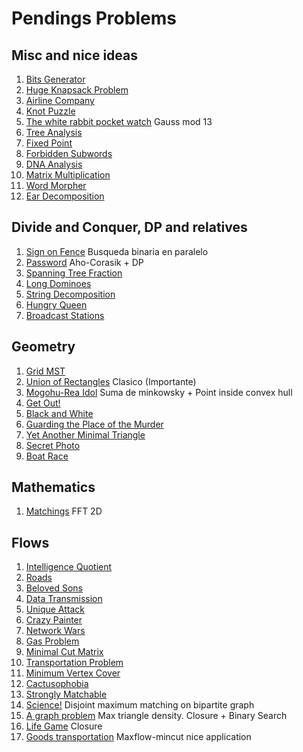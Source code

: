 # Pendings Problems

## Misc and nice ideas
1. [Bits Generator](http://codeforces.com/gym/100523/problem/G)
1. [Huge Knapsack Problem](http://judge.u-aizu.ac.jp/onlinejudge/description.jsp?id=DPL_1_H)
1. [Airline Company](http://acm.timus.ru/problem.aspx?space=1&num=1040)
1. [Knot Puzzle](https://agc002.contest.atcoder.jp/tasks/agc002_c)
1. [The white rabbit pocket watch](http://codeforces.com/gym/101174/problem/I) Gauss mod 13
1. [Tree Analysis](http://codeforces.com/gym/100217/problem/J)
1. [Fixed Point](http://codeforces.com/gym/100218/problem/B)
1. [Forbidden Subwords](http://codeforces.com/gym/100221/problem/C)
1. [DNA Analysis](http://codeforces.com/gym/100324/problem/D)
1. [Matrix Multiplication](http://codeforces.com/gym/100324/problem/G)
1. [Word Morpher](http://codeforces.com/gym/100325/problem/G)
1. [Ear Decomposition](http://codeforces.com/gym/100340/problem/B)

## Divide and Conquer, DP and relatives
1. [Sign on Fence](http://codeforces.com/contest/484/problem/E) Busqueda binaria en paralelo
1. [Password](http://codeforces.com/gym/101174/problem/E) Aho-Corasik + DP
1. [Spanning Tree Fraction](https://www.hackerrank.com/contests/w31/challenges/spanning-tree-fraction)
1. [Long Dominoes](http://codeforces.com/gym/100212/problem/E)
1. [String Decomposition](http://codeforces.com/gym/100325/problem/A)
1. [Hungry Queen](http://codeforces.com/gym/100340/problem/G)
1. [Broadcast Stations](http://codeforces.com/gym/101667/problem/A)

## Geometry
1. [Grid MST](https://open.kattis.com/problems/gridmst)
1. [Union of Rectangles](http://judge.u-aizu.ac.jp/onlinejudge/description.jsp?id=DSL_4_A) Clasico (Importante)
1. [Mogohu-Rea Idol](http://codeforces.com/contest/87/problem/E) Suma de minkowsky + Point inside convex hull
1. [Get Out!](http://codeforces.com/gym/100199/problem/F)
1. [Black and White](http://codeforces.com/gym/100213/problem/C)
1. [Guarding the Place of the Murder](http://codeforces.com/gym/100217/problem/E)
1. [Yet Another Minimal Triangle](http://codeforces.com/gym/100218/problem/J)
1. [Secret Photo](http://codeforces.com/gym/100221/problem/G)
1. [Boat Race](http://codeforces.com/gym/100340/problem/H)

## Mathematics
1. [Matchings](https://open.kattis.com/problems/matchings) FFT 2D

## Flows
1. [Intelligence Quotient](http://codeforces.com/gym/100523/problem/I)
1. [Roads](http://codeforces.com/gym/100197/problem/F)
1. [Beloved Sons](http://codeforces.com/gym/100198/problem/B)
1. [Data Transmission](http://codeforces.com/gym/100198/problem/D)
1. [Unique Attack](http://codeforces.com/gym/100200/problem/A)
1. [Crazy Painter](http://codeforces.com/gym/100202/problem/F)
1. [Network Wars](http://codeforces.com/gym/100204/problem/G)
1. [Gas Problem](http://codeforces.com/gym/100222/problem/D)
1. [Minimal Cut Matrix](http://codeforces.com/gym/100153/problem/D)
1. [Transportation Problem](http://codeforces.com/gym/100343/problem/G)
1. [Minimum Vertex Cover](http://acm.timus.ru/problem.aspx?space=1&num=2038)
1. [Cactusophobia](http://codeforces.com/gym/101675/problem/B)
1. [Strongly Matchable](http://codeforces.com/gym/101667/problem/J)
1. [Science!](https://open.kattis.com/problems/science) Disjoint maximum matching on bipartite graph
1. [A graph problem](https://www.hackerrank.com/contests/w30/challenges/a-graph-problem) Max triangle density. Closure + Binary Search
1. [Life Game](http://acm.hdu.edu.cn/showproblem.php?pid=4621) Closure
1. [Goods transportation](http://codeforces.com/contest/724/problem/E) Maxflow-mincut nice application
